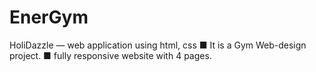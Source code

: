 # EnerGym
HoliDazzle — web application using html, css
■ It is a Gym Web-design project.
■ fully responsive website with 4 pages.

